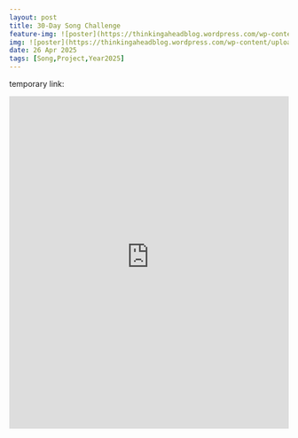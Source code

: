 ```yaml
---
layout: post
title: 30-Day Song Challenge
feature-img: ![poster](https://thinkingaheadblog.wordpress.com/wp-content/uploads/2019/01/cd19517ba0e7e03913eb219ac05f1ce5.jpg)
img: ![poster](https://thinkingaheadblog.wordpress.com/wp-content/uploads/2019/01/cd19517ba0e7e03913eb219ac05f1ce5.jpg)
date: 26 Apr 2025
tags: [Song,Project,Year2025]
---
```


temporary link:
<iframe src="https://sprinkle-atlasaurus-0af.notion.site/ebd/1c4f0fc1ec5b803fa406ec0b541adfcd" width="100%" height="600" frameborder="0" allowfullscreen />
